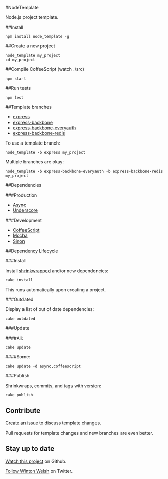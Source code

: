 #NodeTemplate

Node.js project template.

##Install

	npm install node_template -g

##Create a new project

	node_template my_project
	cd my_project

##Compile CoffeeScript (watch ./src)

	npm start

##Run tests

	npm test

##Template branches

* [express](https://github.com/winton/node_template/tree/express)
* [express-backbone](https://github.com/winton/node_template/tree/express-backbone)
* [express-backbone-everyauth](https://github.com/winton/node_template/tree/express-backbone-everyauth)
* [express-backbone-redis](https://github.com/winton/node_template/tree/express-backbone-redis)

To use a template branch:

	node_template -b express my_project

Multiple branches are okay:

	node_template -b express-backbone-everyauth -b express-backbone-redis my_project

##Dependencies

###Production

* [Async](https://github.com/caolan/async)
* [Underscore](http://documentcloud.github.com/underscore)

###Development

* [CoffeeScript](http://coffeescript.org)
* [Mocha](http://visionmedia.github.com/mocha)
* [Sinon](http://sinonjs.org)


##Dependency Lifecycle

###Install

Install [shrinkwrapped](http://npmjs.org/doc/shrinkwrap.html) and/or new dependencies:

	cake install

This runs automatically upon creating a project.

###Outdated

Display a list of out of date dependencies:

	cake outdated

###Update

####All:

	cake update

####Some:

	cake update -d async,coffeescript

###Publish

Shrinkwraps, commits, and tags with version:

	cake publish

## Contribute

[Create an issue](https://github.com/winton/node_template/issues/new) to discuss template changes.

Pull requests for template changes and new branches are even better.

## Stay up to date

[Watch this project](https://github.com/winton/node_template#) on Github.

[Follow Winton Welsh](http://twitter.com/intent/user?screen_name=wintonius) on Twitter.